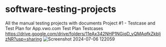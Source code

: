 # software-testing-projects
All the manual testing projects with documents
Project #1 - Testcase and Test Plan for App.vwo.com
Test Plan
Testcases
https://drive.google.com/drive/folders/11eAx342NHP1NGiqD_yQMAqfkZkbIjzNR?usp=sharing
![Screenshot 2024-07-06 122059](https://github.com/Cynthia-dev84/software-testing-projects/assets/174851870/7d2c9409-beec-4d5a-8b05-23bcc8d5f5d7)
